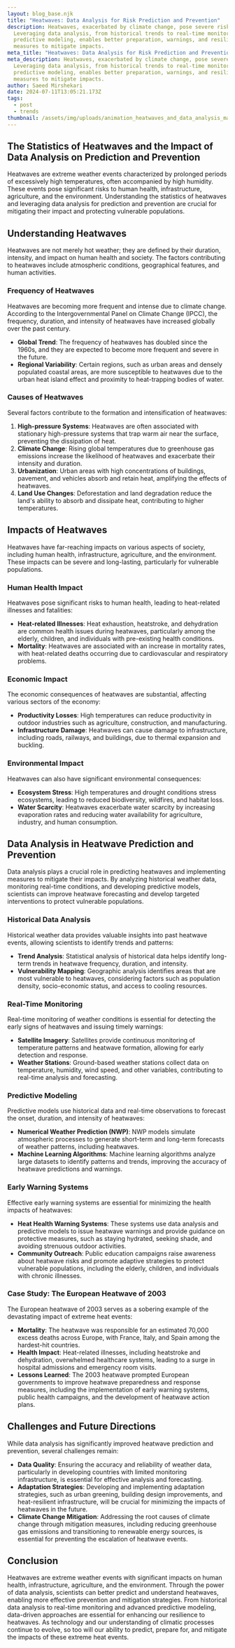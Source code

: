 ```yaml
---
layout: blog_base.njk
title: "Heatwaves: Data Analysis for Risk Prediction and Prevention"
description: Heatwaves, exacerbated by climate change, pose severe risks.
  Leveraging data analysis, from historical trends to real-time monitoring and
  predictive modeling, enables better preparation, warnings, and resilience
  measures to mitigate impacts.
meta_title: "Heatwaves: Data Analysis for Risk Prediction and Prevention"
meta_description: Heatwaves, exacerbated by climate change, pose severe risks.
  Leveraging data analysis, from historical trends to real-time monitoring and
  predictive modeling, enables better preparation, warnings, and resilience
  measures to mitigate impacts.
author: Saeed Mirshekari
date: 2024-07-11T13:05:21.173Z
tags:
  - post
  - trends
thumbnail: /assets/img/uploads/animation_heatwaves_and_data_analysis_maps_2032983298.png
---
```

## The Statistics of Heatwaves and the Impact of Data Analysis on Prediction and Prevention

Heatwaves are extreme weather events characterized by prolonged periods of excessively high temperatures, often accompanied by high humidity. These events pose significant risks to human health, infrastructure, agriculture, and the environment. Understanding the statistics of heatwaves and leveraging data analysis for prediction and prevention are crucial for mitigating their impact and protecting vulnerable populations.

## Understanding Heatwaves

Heatwaves are not merely hot weather; they are defined by their duration, intensity, and impact on human health and society. The factors contributing to heatwaves include atmospheric conditions, geographical features, and human activities.

### Frequency of Heatwaves

Heatwaves are becoming more frequent and intense due to climate change. According to the Intergovernmental Panel on Climate Change (IPCC), the frequency, duration, and intensity of heatwaves have increased globally over the past century.

- **Global Trend**: The frequency of heatwaves has doubled since the 1960s, and they are expected to become more frequent and severe in the future.
- **Regional Variability**: Certain regions, such as urban areas and densely populated coastal areas, are more susceptible to heatwaves due to the urban heat island effect and proximity to heat-trapping bodies of water.

### Causes of Heatwaves

Several factors contribute to the formation and intensification of heatwaves:

1. **High-pressure Systems**: Heatwaves are often associated with stationary high-pressure systems that trap warm air near the surface, preventing the dissipation of heat.
2. **Climate Change**: Rising global temperatures due to greenhouse gas emissions increase the likelihood of heatwaves and exacerbate their intensity and duration.
3. **Urbanization**: Urban areas with high concentrations of buildings, pavement, and vehicles absorb and retain heat, amplifying the effects of heatwaves.
4. **Land Use Changes**: Deforestation and land degradation reduce the land's ability to absorb and dissipate heat, contributing to higher temperatures.

## Impacts of Heatwaves

Heatwaves have far-reaching impacts on various aspects of society, including human health, infrastructure, agriculture, and the environment. These impacts can be severe and long-lasting, particularly for vulnerable populations.

### Human Health Impact

Heatwaves pose significant risks to human health, leading to heat-related illnesses and fatalities:

- **Heat-related Illnesses**: Heat exhaustion, heatstroke, and dehydration are common health issues during heatwaves, particularly among the elderly, children, and individuals with pre-existing health conditions.
- **Mortality**: Heatwaves are associated with an increase in mortality rates, with heat-related deaths occurring due to cardiovascular and respiratory problems.

### Economic Impact

The economic consequences of heatwaves are substantial, affecting various sectors of the economy:

- **Productivity Losses**: High temperatures can reduce productivity in outdoor industries such as agriculture, construction, and manufacturing.
- **Infrastructure Damage**: Heatwaves can cause damage to infrastructure, including roads, railways, and buildings, due to thermal expansion and buckling.

### Environmental Impact

Heatwaves can also have significant environmental consequences:

- **Ecosystem Stress**: High temperatures and drought conditions stress ecosystems, leading to reduced biodiversity, wildfires, and habitat loss.
- **Water Scarcity**: Heatwaves exacerbate water scarcity by increasing evaporation rates and reducing water availability for agriculture, industry, and human consumption.

## Data Analysis in Heatwave Prediction and Prevention

Data analysis plays a crucial role in predicting heatwaves and implementing measures to mitigate their impacts. By analyzing historical weather data, monitoring real-time conditions, and developing predictive models, scientists can improve heatwave forecasting and develop targeted interventions to protect vulnerable populations.

### Historical Data Analysis

Historical weather data provides valuable insights into past heatwave events, allowing scientists to identify trends and patterns:

- **Trend Analysis**: Statistical analysis of historical data helps identify long-term trends in heatwave frequency, duration, and intensity.
- **Vulnerability Mapping**: Geographic analysis identifies areas that are most vulnerable to heatwaves, considering factors such as population density, socio-economic status, and access to cooling resources.

### Real-Time Monitoring

Real-time monitoring of weather conditions is essential for detecting the early signs of heatwaves and issuing timely warnings:

- **Satellite Imagery**: Satellites provide continuous monitoring of temperature patterns and heatwave formation, allowing for early detection and response.
- **Weather Stations**: Ground-based weather stations collect data on temperature, humidity, wind speed, and other variables, contributing to real-time analysis and forecasting.

### Predictive Modeling

Predictive models use historical data and real-time observations to forecast the onset, duration, and intensity of heatwaves:

- **Numerical Weather Prediction (NWP)**: NWP models simulate atmospheric processes to generate short-term and long-term forecasts of weather patterns, including heatwaves.
- **Machine Learning Algorithms**: Machine learning algorithms analyze large datasets to identify patterns and trends, improving the accuracy of heatwave predictions and warnings.

### Early Warning Systems

Effective early warning systems are essential for minimizing the health impacts of heatwaves:

- **Heat Health Warning Systems**: These systems use data analysis and predictive models to issue heatwave warnings and provide guidance on protective measures, such as staying hydrated, seeking shade, and avoiding strenuous outdoor activities.
- **Community Outreach**: Public education campaigns raise awareness about heatwave risks and promote adaptive strategies to protect vulnerable populations, including the elderly, children, and individuals with chronic illnesses.

### Case Study: The European Heatwave of 2003

The European heatwave of 2003 serves as a sobering example of the devastating impact of extreme heat events:

- **Mortality**: The heatwave was responsible for an estimated 70,000 excess deaths across Europe, with France, Italy, and Spain among the hardest-hit countries.
- **Health Impact**: Heat-related illnesses, including heatstroke and dehydration, overwhelmed healthcare systems, leading to a surge in hospital admissions and emergency room visits.
- **Lessons Learned**: The 2003 heatwave prompted European governments to improve heatwave preparedness and response measures, including the implementation of early warning systems, public health campaigns, and the development of heatwave action plans.

## Challenges and Future Directions

While data analysis has significantly improved heatwave prediction and prevention, several challenges remain:

- **Data Quality**: Ensuring the accuracy and reliability of weather data, particularly in developing countries with limited monitoring infrastructure, is essential for effective analysis and forecasting.
- **Adaptation Strategies**: Developing and implementing adaptation strategies, such as urban greening, building design improvements, and heat-resilient infrastructure, will be crucial for minimizing the impacts of heatwaves in the future.
- **Climate Change Mitigation**: Addressing the root causes of climate change through mitigation measures, including reducing greenhouse gas emissions and transitioning to renewable energy sources, is essential for preventing the escalation of heatwave events.

## Conclusion

Heatwaves are extreme weather events with significant impacts on human health, infrastructure, agriculture, and the environment. Through the power of data analysis, scientists can better predict and understand heatwaves, enabling more effective prevention and mitigation strategies. From historical data analysis to real-time monitoring and advanced predictive modeling, data-driven approaches are essential for enhancing our resilience to heatwaves. As technology and our understanding of climatic processes continue to evolve, so too will our ability to predict, prepare for, and mitigate the impacts of these extreme heat events.